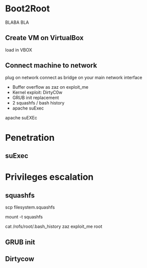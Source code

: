 # Boot2Root

BLABA BLA


## Create VM on VirtualBox

load in VBOX

## Connect machine to network

plug on network
connect as bridge on your main network interface

- Buffer overflow as zaz on exploit_me
- Kernel exploit: DirtyC0w
- GRUB init replacement
- 2 squashfs / bash history
- apache suExec

apache suEXEc 


# Penetration



## suExec
# Privileges escalation
## squashfs

scp filesystem.squashfs

mount -t squashfs

cat /rofs/root/.bash_history
zaz             exploit_me
root



## GRUB init

## Dirtycow